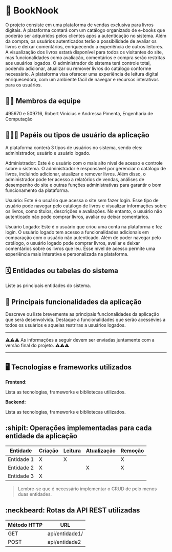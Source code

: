 # :checkered_flag: BookNook

O projeto consiste em uma plataforma de vendas exclusiva para livros digitais. A plataforma contará com um catálogo organizado de e-books que poderão ser adquiridos pelos clientes após a autenticação no sistema. Além da compra, os usuários autenticados terão a possibilidade de avaliar os livros e deixar comentários, enriquecendo a experiência de outros leitores. A visualização dos livros estará disponível para todos os visitantes do site, mas funcionalidades como avaliação, comentários e compra serão restritas aos usuários logados. O administrador do sistema terá controle total, podendo adicionar, atualizar ou remover livros do catálogo conforme necessário. A plataforma visa oferecer uma experiência de leitura digital enriquecedora, com um ambiente fácil de navegar e recursos interativos para os usuários.

## :technologist: Membros da equipe

495670 e 509716, Robert Vinícius e Andressa Pimenta, Engenharia de Computação

## :people_holding_hands: Papéis ou tipos de usuário da aplicação
A plataforma conterá 3 tipos de usuários no sistema, sendo eles: administrador, usuário e usuário logado.

Administrador: Este é o usuário com o mais alto nível de acesso e controle sobre o sistema. O administrador é responsável por gerenciar o catálogo de livros, incluindo adicionar, atualizar e remover livros. Além disso, o administrador pode ter acesso a relatórios de vendas, análises de desempenho do site e outras funções administrativas para garantir o bom funcionamento da plataforma.

Usuário: Este é o usuário que acessa o site sem fazer login. Esse tipo de usuário pode navegar pelo catálogo de livros e visualizar informações sobre os livros, como títulos, descrições e avaliações. No entanto, o usuário não autenticado não pode comprar livros, avaliar ou deixar comentários.

Usuário Logado: Este é o usuário que criou uma conta na plataforma e fez login. O usuário logado tem acesso a funcionalidades adicionais em comparação com o usuário não autenticado. Além de poder navegar pelo catálogo, o usuário logado pode comprar livros, avaliar e deixar comentários sobre os livros que leu. Esse nível de acesso permite uma experiência mais interativa e personalizada na plataforma.

## :spiral_calendar: Entidades ou tabelas do sistema

Liste as principais entidades do sistema.

## :triangular_flag_on_post:	 Principais funcionalidades da aplicação

Descreve ou liste brevemente as principais funcionalidades da aplicação que será desenvolvida. Destaque a funcionalidades que serão acessévies a todos os usuários e aquelas restriras a usuários logados.


----

:warning::warning::warning: As informações a seguir devem ser enviadas juntamente com a versão final do projeto. :warning::warning::warning:


----

## :desktop_computer: Tecnologias e frameworks utilizados

**Frontend:**

Lista as tecnologias, frameworks e bibliotecas utilizados.

**Backend:**

Lista as tecnologias, frameworks e bibliotecas utilizados.


## :shipit: Operações implementadas para cada entidade da aplicação


| Entidade| Criação | Leitura | Atualização | Remoção |
| --- | --- | --- | --- | --- |
| Entidade 1 | X |  X  |  | X |
| Entidade 2 | X |    |  X | X |
| Entidade 3 | X |    |  |  |

> Lembre-se que é necessário implementar o CRUD de pelo menos duas entidades.

## :neckbeard: Rotas da API REST utilizadas

| Método HTTP | URL |
| --- | --- |
| GET | api/entidade1/|
| POST | api/entidade2 |
